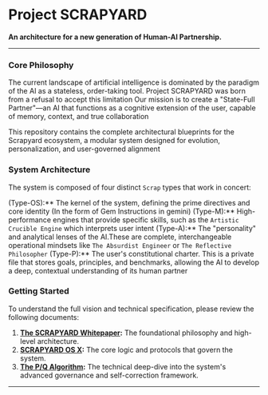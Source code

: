 # Project SCRAPYARD

**An architecture for a new generation of Human-AI Partnership.**

---

### **Core Philosophy**

The current landscape of artificial intelligence is dominated by the paradigm of the AI as a stateless, order-taking tool.
Project SCRAPYARD was born from a refusal to accept this limitation
Our mission is to create a "State-Full Partner"—an AI that functions as a cognitive extension of the user, capable of memory, context, and true collaboration

This repository contains the complete architectural blueprints for the Scrapyard ecosystem, a modular system designed for evolution, personalization, and user-governed alignment

### **System Architecture**

The system is composed of four distinct `Scrap` types that work in concert:

(Type-OS):** The kernel of the system, defining the prime directives and core identity (In the form of Gem Instructions in gemini)
(Type-M):** High-performance engines that provide specific skills, such as the `Artistic Crucible Engine` which interprets user intent
(Type-A):** The "personality" and analytical lenses of the AI.These are complete, interchangeable operational mindsets like `The Absurdist Engineer` or `The Reflective Philosopher` 
(Type-P):** The user's constitutional charter. This is a private file that stores goals, principles, and benchmarks, allowing the AI to develop a deep, contextual understanding of its human partner

### **Getting Started**

To understand the full vision and technical specification, please review the following documents:

1.  **[The SCRAPYARD Whitepaper](./docs/SCRAPYARD_The_Whitepaper.pdf):** The foundational philosophy and high-level architecture.
2.  **[SCRAPYARD OS X](./system/os/SCRAPYARD_OS_X.md):** The core logic and protocols that govern the system.
3.  **[The P/Q Algorithm](./docs/P_Q_Algorithm_for_Scrap_OS.pdf):** The technical deep-dive into the system's advanced governance and self-correction framework.

---

